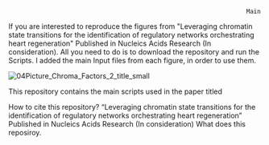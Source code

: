                                                                       Main
If you are interested to reproduce the figures from "Leveraging chromatin state transitions for the identification of regulatory networks orchestrating heart regeneration" Published in Nucleics Acids Research (In consideration).
All you need to do is to download the repository and run the Scripts. I added the main Input files from each figure, in order to use them.



![04Picture_Chroma_Factors_2_title_small](https://github.com/jcorder316/01HIS_Chrom_Factors/assets/48988005/70a5ef69-8c67-4289-83ce-8ead7a8420f8)


This repository contains the main scripts used in the paper titled

How to cite this repository?
“Leveraging chromatin state transitions for the identification of regulatory networks orchestrating heart regeneration” Published in Nucleics Acids Research (In consideration) 
What does this reposiroy.
